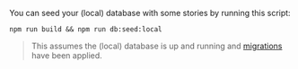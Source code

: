 You can seed your (local) database with some stories by running this script:

```shell
npm run build && npm run db:seed:local
```

> This assumes the (local) database is up and running and
> [migrations](./migrations.md) have been applied.
